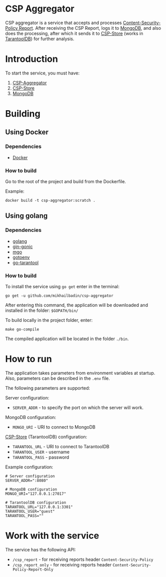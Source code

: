 # CSP Aggregator

CSP aggregator is a service that accepts and processes [Content-Security-Policy Report](https://www.w3.org/TR/CSP2/). After receiving the CSP Report, logs it to [MongoDB](https://www.mongodb.com/), and also does the processing, after which it sends it to [CSP-Store](https://github.com/mikhailbadin/csp-store) (works in [TarantoolDB](https://tarantool.io/)) for further analysis.

# Introduction

To start the service, you must have:

1. [CSP-Aggregator](https://github.com/mikhailbadin/csp-aggregator)
2. [CSP-Store](https://github.com/mikhailbadin/csp-store)
3. [MongoDB](https://www.mongodb.com/)

# Building

## Using Docker

### Dependencies

- [Docker](https://www.docker.com/)

### How to build

Go to the root of the project and build from the Dockerfile.

Example:

```
docker build -t csp-aggregator:scratch .
```

## Using golang

### Dependencies

- [golang](https://golang.org/)
- [gin-gonic](github.com/gin-gonic/gin)
- [mgo](github.com/globalsign/mgo)
- [gotoenv](github.com/joho/godotenv)
- [go-tarantool](github.com/tarantool/go-tarantool)

### How to build

To install the service using `go get` enter in the terminal:

```shell
go get -u github.com/mikhailbadin/csp-aggregator
```

After entering this command, the application will be downloaded and installed in the folder: `$GOPATH/bin/`

To build locally in the project folder, enter:

```shell
make go-compile
```

The compiled application will be located in the folder `./bin`.

# How to run

The application takes parameters from environment variables at startup. Also, parameters can be described in the `.env` file.

The following parameters are supported:

Server configuration:

- `SERVER_ADDR` - to specify the port on which the server will work.

MongoDB configuration:

- `MONGO_URI` - URI to connect to MongoDB

[CSP-Store](https://github.com/mikhailbadin/csp-store) (TarantoolDB) configuration:

- `TARANTOOL_URL` - URI to connect to TarantoolDB
- `TARANTOOL_USER` - username
- `TARANTOOL_PASS` - password

Example configuration:

```shell
# Server configuration
SERVER_ADDR=":8080"

# MongoDB configuration
MONGO_URI="127.0.0.1:27017"

# TarantoolDB configuration
TARANTOOL_URL="127.0.0.1:3301"
TARANTOOL_USER="guest"
TARANTOOL_PASS=""
```

# Work with the service

The service has the following API:

- `/csp_report` - for receiving reports header `Content-Security-Policy`
- `/csp_report_only` - for receiving reports header `Content-Security-Policy-Report-Only`
